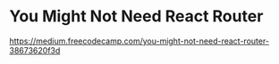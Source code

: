 # You Might Not Need React Router

https://medium.freecodecamp.com/you-might-not-need-react-router-38673620f3d

